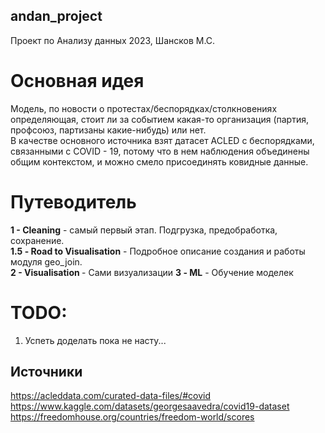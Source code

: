 ## andan_project
Проект по Анализу данных 2023, Шансков М.С.

# Основная идея
Модель, по новости о протестах/беспорядках/столкновениях определяющая, стоит ли за событием какая-то организация (партия, профсоюз, партизаны какие-нибудь) или нет.<br>
В качестве основного источника взят датасет ACLED с беспорядками, связанными с COVID - 19, потому что в нем наблюдения объединены общим контекстом, и можно смело присоединять ковидные данные.

# Путеводитель
<b>1 - Cleaning</b> - самый первый этап. Подгрузка, предобработка, сохранение. <br>
<b>1.5 - Road to Visualisation</b> - Подробное описание создания и работы модуля geo_join. <br>
<b>2 - Visualisation </b> - Сами визуализации
<b>3 - ML</b> - Обучение моделек


# TODO:
1. Успеть доделать пока не насту...

## Источники
https://acleddata.com/curated-data-files/#covid <br>
https://www.kaggle.com/datasets/georgesaavedra/covid19-dataset<br>
https://freedomhouse.org/countries/freedom-world/scores

